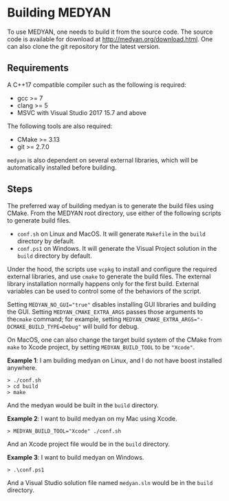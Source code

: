 # Building MEDYAN

To use MEDYAN, one needs to build it from the source code. The source code is available for download at <http://medyan.org/download.html>. One can also clone the git repository for the latest version.

## Requirements

A C++17 compatible compiler such as the following is required:

- gcc >= 7
- clang >= 5
- MSVC with Visual Studio 2017 15.7 and above

The following tools are also required:

- CMake >= 3.13
- git >= 2.7.0

`medyan` is also dependent on several external libraries, which will be automatically installed before building.

## Steps

The preferred way of building medyan is to generate the build files using CMake. From the MEDYAN root directory, use either of the following scripts to generate build files.

- `conf.sh` on Linux and MacOS. It will generate `Makefile` in the `build` directory by default.
- `conf.ps1` on Windows. It will generate the Visual Project solution in the `build` directory by default.

Under the hood, the scripts use `vcpkg` to install and configure the required external libraries, and use `cmake` to generate the build files. The external library installation normally happens only for the first build. External variables can be used to control some of the behaviors of the script.

Setting `MEDYAN_NO_GUI="true"` disables installing GUI libraries and building the GUI.
Setting `MEDYAN_CMAKE_EXTRA_ARGS` passes those arguments to the`cmake` command; for example, setting `MEDYAN_CMAKE_EXTRA_ARGS="-DCMAKE_BUILD_TYPE=Debug"` will build for debug.

On MacOS, one can also change the target build system of the CMake from `make` to Xcode project, by setting `MEDYAN_BUILD_TOOL` to be `"Xcode"`.

**Example 1**: I am building medyan on Linux, and I do not have boost installed anywhere.

```console
> ./conf.sh
> cd build
> make
```

And the medyan would be built in the `build` directory.

**Example 2**: I want to build medyan on my Mac using Xcode.

```console
> MEDYAN_BUILD_TOOL="Xcode" ./conf.sh
```

And an Xcode project file would be in the `build` directory.

**Example 3**: I want to build medyan on Windows.

```console
> .\conf.ps1
```

And a Visual Studio solution file named `medyan.sln` would be in the `build` directory.
